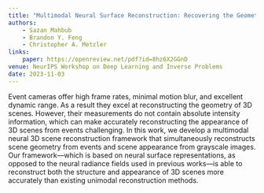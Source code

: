 ```yaml
---
title: "Multimodal Neural Surface Reconstruction: Recovering the Geometry and Appearance of 3D Scenes from Events and Grayscale Images"
authors:
    - Sazan Mahbub
    - Brandon Y. Feng
    - Christopher A. Metzler
links:
    paper: https://openreview.net/pdf?id=8hz6X2GGnD
venue: NeurIPS Workshop on Deep Learning and Inverse Problems
date: 2023-11-03
---
```


Event cameras offer high frame rates, minimal motion blur, and excellent dynamic
range. As a result they excel at reconstructing the geometry of 3D scenes. However,
their measurements do not contain absolute intensity information, which can make
accurately reconstructing the appearance of 3D scenes from events challenging.
In this work, we develop a multimodal neural 3D scene reconstruction framework
that simultaneously reconstructs scene geometry from events and scene appearance
from grayscale images. Our framework—which is based on neural surface representations, as opposed to the neural radiance fields used in previous works—is able
to reconstruct both the structure and appearance of 3D scenes more accurately than
existing unimodal reconstruction methods.
